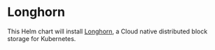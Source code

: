 # Longhorn

This Helm chart will install [Longhorn](https://longhorn.io/), a Cloud native distributed block storage for Kubernetes.

